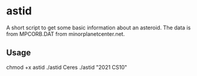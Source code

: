 # astid
A short script to get some basic information about an asteroid. The data is from MPCORB.DAT from minorplanetcenter.net.

## Usage
chmod +x astid
./astid Ceres
./astid "2021 CS10"
